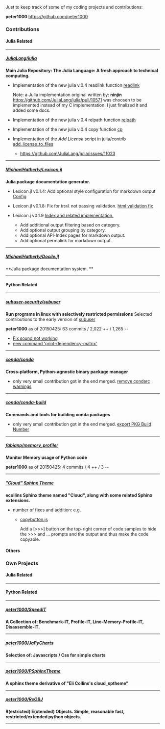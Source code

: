 Just to keep track of some of my coding projects and contributions:

**peter1000** <https://github.com/peter1000>

### Contributions

#### Julia Related

---


##### [JuliaLang/julia](https://github.com/JuliaLang/julia)

**Main Julia Repository: The Julia Language: A fresh approach to technical computing.**

* Implementation of the new julia v.0.4 readlink function [readlink](https://github.com/JuliaLang/julia/commit/b3c9ce17d990f1db8146dcd4f5410c23ff22ca55)

  Note: a Julia implementation original written by: **ninjin** https://github.com/JuliaLang/julia/pull/10571 was choosen to be implemented instead of my C implementation.
  I just finalized it and added some docs.

* Implementation of the new julia v.0.4 relpath function [relpath](https://github.com/JuliaLang/julia/commit/13302e6dd94b188d6a09ec35f7f0291e77ee3686)

* Implementation of the new julia v.0.4 copy function [cp](https://github.com/JuliaLang/julia/commit/514be00a79ba7719dd7cb5b57b2369d34e218dc8)

* Implementation of the *Add License* script in julia/contrib
[add_license_to_files](https://github.com/JuliaLang/julia/commit/e8373e0d70534660bf35257a1f89fa5831bd21ac)

  * https://github.com/JuliaLang/julia/issues/11023

---

##### [MichaelHatherly/Lexicon.jl](https://github.com/MichaelHatherly/Lexicon.jl)


**Julia package documentation generator.**

* Lexicon.jl v0.1.4: Add optional style configuration for markdown output [Config](https://github.com/MichaelHatherly/Lexicon.jl/commit/2cb4f7a8a5289255b2dc3cf33df73fece329ad0f)

* Lexicon.jl v0.1.8: Fix for `html` not passing validation. [html validation fix](https://github.com/MichaelHatherly/Lexicon.jl/commit/2693070ab07d4035d63f8b7977f92a745f667c36)

* Lexicon.j v0.1.9  [Index and related implementation.](https://github.com/MichaelHatherly/Lexicon.jl/commit/b6583fbbf4afdd833b57ba0fb2cbe118f4908487)

    * Add additional output filtering based on category.
    * Add optional output grouping by category.
    * Add optional API-Index pages for markdown output.
    * Add optional permalink for markdown output.

---

##### [MichaelHatherly/Docile.jl](https://github.com/MichaelHatherly/Docile.jl)

**Julia package documentation system. **


---


#### Python Related

---

##### [subuser-security/subuser](https://github.com/subuser-security/subuser)

**Run programs in linux with selectively restricted permissions**
  Selected contributions to the early version of [subuser](https://github.com/subuser-security/subuser)

  **peter1000** as of 20150425: 63 commits / 2,022 ++ / 1,265 --

* [Fix sound not working](https://github.com/subuser-security/subuser/commit/6d0c520bb560f22bd990ea63a3f92aa8ed7fa08d)
* [new command 'print-dependency-matrix'](https://github.com/subuser-security/subuser/commit/a4ee7fda6997f4bcdf3a8e9004a53035b8a7115f)

---

##### [conda/conda](https://github.com/conda/conda)

**Cross-platform, Python-agnostic binary package manager**

* only very small contribution got in the end merged. [remove condarc warnings](https://github.com/conda/conda/commit/6760258e1245f2b7a719ff6f27538a1bec3c2d25)

---

##### [conda/conda-build](https://github.com/conda/conda-build)

**Commands and tools for building conda packages**

* only very small contribution got in the end merged. [export PKG Build Number ](https://github.com/conda/conda-build/commit/f3e191be34b5522bf7b9948ec6d6d3d7b5a4f93a)

---

##### [fabianp/memory_profiler](https://github.com/fabianp/memory_profiler)

**Monitor Memory usage of Python code**

**peter1000** as of 20150425: 4 commits / 4 ++ / 3 --

---

##### ["Cloud" Sphinx Theme](https://bitbucket.org/ecollins/cloud_sptheme)

**ecollins Sphinx theme named "Cloud", along with some related Sphinx extensions.**

* number of fixes and addition: e.g.

    * [copybutton.js](https://bitbucket.org/ecollins/cloud_sptheme/commits/1dc67bc0f904058281c78ffa0ee624a941eef5a5)

      Add a [>>>] button on the top-right corner of code samples to hide the >>> and ... prompts and the output and thus make the code copyable.

#### Others


### Own Projects

#### Julia Related

---

#### Python Related

---

##### [peter1000/SpeedIT](https://github.com/peter1000/SpeedIT)

**A Collection of: Benchmark-IT, Profile-IT, Line-Memory-Profile-IT, Disassemble-IT.**

---

##### [peter1000/JqPyCharts](https://github.com/peter1000/JqPyCharts)

**Selection of: Javascripts / Css for simple charts**

---

##### [peter1000/PSphinxTheme](https://github.com/peter1000/PSphinxTheme)

**A sphinx theme derivative of "Eli Collins's cloud_sptheme"**

---

##### [peter1000/ReOBJ](https://github.com/peter1000/ReOBJ)

**R(estricted) E(xtended) Objects. Simple, reasonable fast, restricted/extended python objects.**

---

